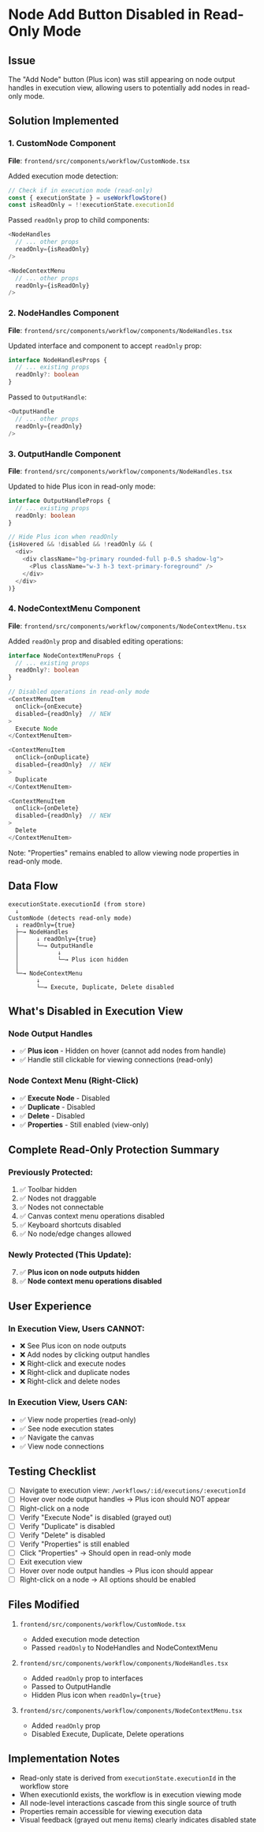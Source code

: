 # Node Add Button Disabled in Read-Only Mode

## Issue
The "Add Node" button (Plus icon) was still appearing on node output handles in execution view, allowing users to potentially add nodes in read-only mode.

## Solution Implemented

### 1. CustomNode Component
**File**: `frontend/src/components/workflow/CustomNode.tsx`

Added execution mode detection:
```typescript
// Check if in execution mode (read-only)
const { executionState } = useWorkflowStore()
const isReadOnly = !!executionState.executionId
```

Passed `readOnly` prop to child components:
```typescript
<NodeHandles
  // ... other props
  readOnly={isReadOnly}
/>

<NodeContextMenu
  // ... other props
  readOnly={isReadOnly}
/>
```

### 2. NodeHandles Component
**File**: `frontend/src/components/workflow/components/NodeHandles.tsx`

Updated interface and component to accept `readOnly` prop:
```typescript
interface NodeHandlesProps {
  // ... existing props
  readOnly?: boolean
}
```

Passed to `OutputHandle`:
```typescript
<OutputHandle
  // ... other props
  readOnly={readOnly}
/>
```

### 3. OutputHandle Component
**File**: `frontend/src/components/workflow/components/NodeHandles.tsx`

Updated to hide Plus icon in read-only mode:
```typescript
interface OutputHandleProps {
  // ... existing props
  readOnly: boolean
}

// Hide Plus icon when readOnly
{isHovered && !disabled && !readOnly && (
  <div>
    <div className="bg-primary rounded-full p-0.5 shadow-lg">
      <Plus className="w-3 h-3 text-primary-foreground" />
    </div>
  </div>
)}
```

### 4. NodeContextMenu Component
**File**: `frontend/src/components/workflow/components/NodeContextMenu.tsx`

Added `readOnly` prop and disabled editing operations:
```typescript
interface NodeContextMenuProps {
  // ... existing props
  readOnly?: boolean
}

// Disabled operations in read-only mode
<ContextMenuItem
  onClick={onExecute}
  disabled={readOnly}  // NEW
>
  Execute Node
</ContextMenuItem>

<ContextMenuItem
  onClick={onDuplicate}
  disabled={readOnly}  // NEW
>
  Duplicate
</ContextMenuItem>

<ContextMenuItem
  onClick={onDelete}
  disabled={readOnly}  // NEW
>
  Delete
</ContextMenuItem>
```

Note: "Properties" remains enabled to allow viewing node properties in read-only mode.

## Data Flow

```
executionState.executionId (from store)
  ↓
CustomNode (detects read-only mode)
  ↓ readOnly={true}
  ├─→ NodeHandles
  │     ↓ readOnly={true}
  │     └─→ OutputHandle
  │           ↓
  │           └─→ Plus icon hidden
  │
  └─→ NodeContextMenu
        ↓
        └─→ Execute, Duplicate, Delete disabled
```

## What's Disabled in Execution View

### Node Output Handles
- ✅ **Plus icon** - Hidden on hover (cannot add nodes from handle)
- ✅ Handle still clickable for viewing connections (read-only)

### Node Context Menu (Right-Click)
- ✅ **Execute Node** - Disabled
- ✅ **Duplicate** - Disabled  
- ✅ **Delete** - Disabled
- ✅ **Properties** - Still enabled (view-only)

## Complete Read-Only Protection Summary

### Previously Protected:
1. ✅ Toolbar hidden
2. ✅ Nodes not draggable
3. ✅ Nodes not connectable
4. ✅ Canvas context menu operations disabled
5. ✅ Keyboard shortcuts disabled
6. ✅ No node/edge changes allowed

### Newly Protected (This Update):
7. ✅ **Plus icon on node outputs hidden**
8. ✅ **Node context menu operations disabled**

## User Experience

### In Execution View, Users CANNOT:
- ❌ See Plus icon on node outputs
- ❌ Add nodes by clicking output handles
- ❌ Right-click and execute nodes
- ❌ Right-click and duplicate nodes
- ❌ Right-click and delete nodes

### In Execution View, Users CAN:
- ✅ View node properties (read-only)
- ✅ See node execution states
- ✅ Navigate the canvas
- ✅ View node connections

## Testing Checklist

- [ ] Navigate to execution view: `/workflows/:id/executions/:executionId`
- [ ] Hover over node output handles → Plus icon should NOT appear
- [ ] Right-click on a node
- [ ] Verify "Execute Node" is disabled (grayed out)
- [ ] Verify "Duplicate" is disabled
- [ ] Verify "Delete" is disabled
- [ ] Verify "Properties" is still enabled
- [ ] Click "Properties" → Should open in read-only mode
- [ ] Exit execution view
- [ ] Hover over node output handles → Plus icon should appear
- [ ] Right-click on a node → All options should be enabled

## Files Modified

1. `frontend/src/components/workflow/CustomNode.tsx`
   - Added execution mode detection
   - Passed `readOnly` to NodeHandles and NodeContextMenu

2. `frontend/src/components/workflow/components/NodeHandles.tsx`
   - Added `readOnly` prop to interfaces
   - Passed to OutputHandle
   - Hidden Plus icon when `readOnly={true}`

3. `frontend/src/components/workflow/components/NodeContextMenu.tsx`
   - Added `readOnly` prop
   - Disabled Execute, Duplicate, Delete operations

## Implementation Notes

- Read-only state is derived from `executionState.executionId` in the workflow store
- When executionId exists, the workflow is in execution viewing mode
- All node-level interactions cascade from this single source of truth
- Properties remain accessible for viewing execution data
- Visual feedback (grayed out menu items) clearly indicates disabled state
